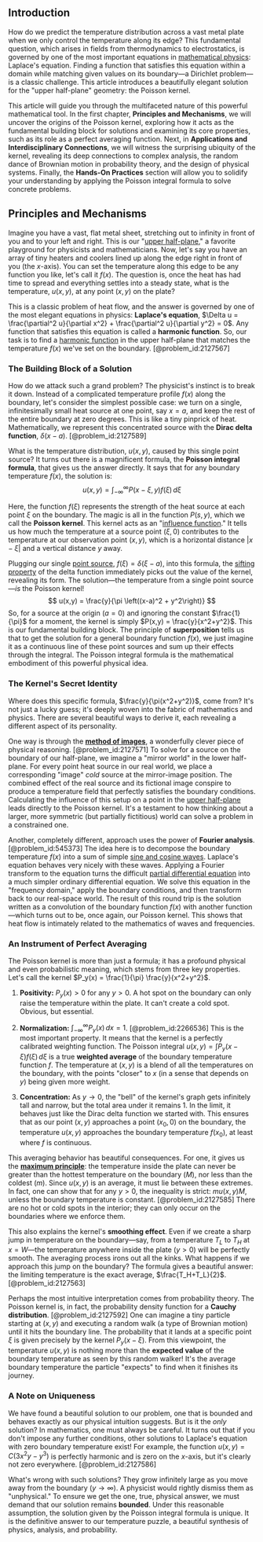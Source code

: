 ## Introduction
How do we predict the temperature distribution across a vast metal plate when we only control the temperature along its edge? This fundamental question, which arises in fields from thermodynamics to electrostatics, is governed by one of the most important equations in [mathematical physics](@article_id:264909): Laplace's equation. Finding a function that satisfies this equation within a domain while matching given values on its boundary—a Dirichlet problem—is a classic challenge. This article introduces a beautifully elegant solution for the "upper half-plane" geometry: the Poisson kernel.

This article will guide you through the multifaceted nature of this powerful mathematical tool. In the first chapter, **Principles and Mechanisms**, we will uncover the origins of the Poisson kernel, exploring how it acts as the fundamental building block for solutions and examining its core properties, such as its role as a perfect averaging function. Next, in **Applications and Interdisciplinary Connections**, we will witness the surprising ubiquity of the kernel, revealing its deep connections to complex analysis, the random dance of Brownian motion in probability theory, and the design of physical systems. Finally, the **Hands-On Practices** section will allow you to solidify your understanding by applying the Poisson integral formula to solve concrete problems.

## Principles and Mechanisms

Imagine you have a vast, flat metal sheet, stretching out to infinity in front of you and to your left and right. This is our "[upper half-plane](@article_id:198625)," a favorite playground for physicists and mathematicians. Now, let's say you have an array of tiny heaters and coolers lined up along the edge right in front of you (the $x$-axis). You can set the temperature along this edge to be any function you like, let's call it $f(x)$. The question is, once the heat has had time to spread and everything settles into a steady state, what is the temperature, $u(x,y)$, at any point $(x,y)$ on the plate?

This is a classic problem of heat flow, and the answer is governed by one of the most elegant equations in physics: **Laplace's equation**, $\Delta u = \frac{\partial^2 u}{\partial x^2} + \frac{\partial^2 u}{\partial y^2} = 0$. Any function that satisfies this equation is called a **harmonic function**. So, our task is to find a [harmonic function](@article_id:142903) in the upper half-plane that matches the temperature $f(x)$ we've set on the boundary. [@problem_id:2127567]

### The Building Block of a Solution

How do we attack such a grand problem? The physicist's instinct is to break it down. Instead of a complicated temperature profile $f(x)$ along the boundary, let's consider the simplest possible case: we turn on a single, infinitesimally small heat source at one point, say $x=a$, and keep the rest of the entire boundary at zero degrees. This is like a tiny pinprick of heat. Mathematically, we represent this concentrated source with the **Dirac delta function**, $\delta(x-a)$. [@problem_id:2127589]

What is the temperature distribution, $u(x,y)$, caused by this single point source? It turns out there is a magnificent formula, the **Poisson integral formula**, that gives us the answer directly. It says that for any boundary temperature $f(x)$, the solution is:
$$
u(x,y) = \int_{-\infty}^{\infty} P(x-\xi, y) f(\xi) \,d\xi
$$

Here, the function $f(\xi)$ represents the strength of the heat source at each point $\xi$ on the boundary. The magic is all in the function $P(s, y)$, which we call the **Poisson kernel**. This kernel acts as an "[influence function](@article_id:168152)." It tells us how much the temperature at a source point $(\xi, 0)$ contributes to the temperature at our observation point $(x, y)$, which is a horizontal distance $|x-\xi|$ and a vertical distance $y$ away.

Plugging our single [point source](@article_id:196204), $f(\xi) = \delta(\xi-a)$, into this formula, the [sifting property](@article_id:265168) of the delta function immediately picks out the value of the kernel, revealing its form. The solution—the temperature from a single point source—*is* the Poisson kernel!
$$
u(x,y) = \frac{y}{\pi \left((x-a)^2 + y^2\right)}
$$
So, for a source at the origin ($a=0$) and ignoring the constant $\frac{1}{\pi}$ for a moment, the kernel is simply $P(x,y) = \frac{y}{x^2+y^2}$. This is our fundamental building block. The principle of **superposition** tells us that to get the solution for a general boundary function $f(x)$, we just imagine it as a continuous line of these point sources and sum up their effects through the integral. The Poisson integral formula is the mathematical embodiment of this powerful physical idea.

### The Kernel's Secret Identity

Where does this specific formula, $\frac{y}{\pi(x^2+y^2)}$, come from? It's not just a lucky guess; it's deeply woven into the fabric of mathematics and physics. There are several beautiful ways to derive it, each revealing a different aspect of its personality.

One way is through the **[method of images](@article_id:135741)**, a wonderfully clever piece of physical reasoning. [@problem_id:2127571] To solve for a source on the boundary of our half-plane, we imagine a "mirror world" in the lower half-plane. For every point heat source in our real world, we place a corresponding "image" *cold* source at the mirror-image position. The combined effect of the real source and its fictional image conspire to produce a temperature field that perfectly satisfies the boundary conditions. Calculating the influence of this setup on a point in the [upper half-plane](@article_id:198625) leads directly to the Poisson kernel. It's a testament to how thinking about a larger, more symmetric (but partially fictitious) world can solve a problem in a constrained one.

Another, completely different, approach uses the power of **Fourier analysis**. [@problem_id:545373] The idea here is to decompose the boundary temperature $f(x)$ into a sum of simple [sine and cosine waves](@article_id:180787). Laplace's equation behaves very nicely with these waves. Applying a Fourier transform to the equation turns the difficult [partial differential equation](@article_id:140838) into a much simpler ordinary differential equation. We solve this equation in the "frequency domain," apply the boundary conditions, and then transform back to our real-space world. The result of this round trip is the solution written as a convolution of the boundary function $f(x)$ with another function—which turns out to be, once again, our Poisson kernel. This shows that heat flow is intimately related to the mathematics of waves and frequencies.

### An Instrument of Perfect Averaging

The Poisson kernel is more than just a formula; it has a profound physical and even probabilistic meaning, which stems from three key properties. Let's call the kernel $P_y(x) = \frac{1}{\pi} \frac{y}{x^2+y^2}$.

1.  **Positivity:** $P_y(x) > 0$ for any $y > 0$. A hot spot on the boundary can only raise the temperature within the plate. It can't create a cold spot. Obvious, but essential.

2.  **Normalization:** $\int_{-\infty}^{\infty} P_y(x) \,dx = 1$. [@problem_id:2266536] This is the most important property. It means that the kernel is a perfectly calibrated weighting function. The Poisson integral $u(x,y) = \int P_y(x-\xi) f(\xi) \,d\xi$ is a true **weighted average** of the boundary temperature function $f$. The temperature at $(x,y)$ is a blend of all the temperatures on the boundary, with the points "closer" to $x$ (in a sense that depends on $y$) being given more weight.

3.  **Concentration:** As $y \to 0$, the "bell" of the kernel's graph gets infinitely tall and narrow, but the total area under it remains 1. In the limit, it behaves just like the Dirac delta function we started with. This ensures that as our point $(x,y)$ approaches a point $(x_0, 0)$ on the boundary, the temperature $u(x,y)$ approaches the boundary temperature $f(x_0)$, at least where $f$ is continuous.

This averaging behavior has beautiful consequences. For one, it gives us the **[maximum principle](@article_id:138117)**: the temperature inside the plate can never be greater than the hottest temperature on the boundary ($M$), nor less than the coldest ($m$). Since $u(x,y)$ is an average, it must lie between these extremes. In fact, one can show that for any $y > 0$, the inequality is strict: $m  u(x,y)  M$, unless the boundary temperature is constant. [@problem_id:2127585] There are no hot or cold spots in the interior; they can only occur on the boundaries where we enforce them.

This also explains the kernel's **smoothing effect**. Even if we create a sharp jump in temperature on the boundary—say, from a temperature $T_L$ to $T_H$ at $x=W$—the temperature anywhere inside the plate ($y>0$) will be perfectly smooth. The averaging process irons out all the kinks. What happens if we approach this jump on the boundary? The formula gives a beautiful answer: the limiting temperature is the exact average, $\frac{T_H+T_L}{2}$. [@problem_id:2127563]

Perhaps the most intuitive interpretation comes from probability theory. The Poisson kernel is, in fact, the probability density function for a **Cauchy distribution**. [@problem_id:2127592] One can imagine a tiny particle starting at $(x,y)$ and executing a random walk (a type of Brownian motion) until it hits the boundary line. The probability that it lands at a specific point $\xi$ is given precisely by the kernel $P_y(x-\xi)$. From this viewpoint, the temperature $u(x,y)$ is nothing more than the **expected value** of the boundary temperature as seen by this random walker! It's the average boundary temperature the particle "expects" to find when it finishes its journey.

### A Note on Uniqueness

We have found a beautiful solution to our problem, one that is bounded and behaves exactly as our physical intuition suggests. But is it the *only* solution? In mathematics, one must always be careful. It turns out that if you don't impose any further conditions, other solutions to Laplace's equation with zero boundary temperature exist! For example, the function $u(x,y) = C(3x^2y - y^3)$ is perfectly harmonic and is zero on the $x$-axis, but it's clearly not zero everywhere. [@problem_id:2127586]

What's wrong with such solutions? They grow infinitely large as you move away from the boundary ($y \to \infty$). A physicist would rightly dismiss them as "unphysical." To ensure we get the one, true, physical answer, we must demand that our solution remains **bounded**. Under this reasonable assumption, the solution given by the Poisson integral formula is unique. It is the definitive answer to our temperature puzzle, a beautiful synthesis of physics, analysis, and probability.